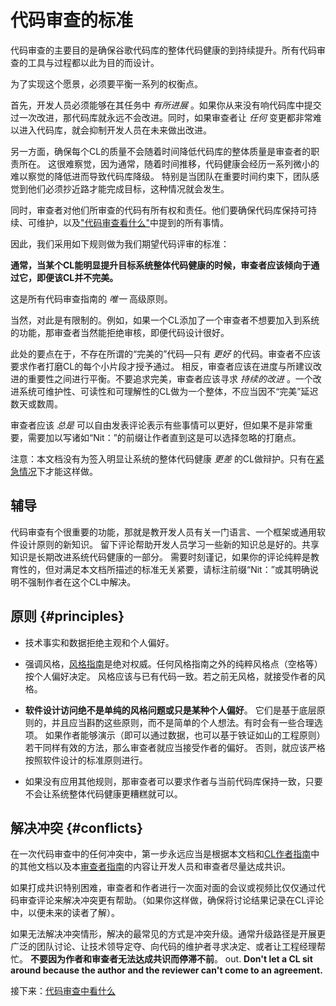 # 代码审查的标准



代码审查的主要目的是确保谷歌代码库的整体代码健康的到持续提升。所有代码审查的工具与过程都以此为目的而设计。

为了实现这个愿景，必须要平衡一系列的权衡点。

首先，开发人员必须能够在其任务中 _有所进展_ 。如果你从来没有响代码库中提交过一次改进，那代码库就永远不会改进。同时，如果审查者让 _任何_ 变更都非常难以进入代码库，就会抑制开发人员在未来做出改进。

另一方面，确保每个CL的质量不会随着时间降低代码库的整体质量是审查者的职责所在。
这很难察觉，因为通常，随着时间推移，代码健康会经历一系列微小的难以察觉的降低进而导致代码库降级。
特别是当团队在重要时间约束下，团队感觉到他们必须抄近路才能完成目标，这种情况就会发生。

同时，审查者对他们所审查的代码有所有权和责任。他们要确保代码库保持可持续、可维护，以及["代码审查看什么"](looking-for.md)中提到的所有事情。

因此，我们采用如下规则做为我们期望代码评审的标准：

**通常，当某个CL能明显提升目标系统整体代码健康的时候，审查者应该倾向于通过它，即便该CL并不完美。**

这是所有代码审查指南的 _唯一_ 高级原则。

当然，对此是有限制的。例如，如果一个CL添加了一个审查者不想要加入到系统的功能，那审查者当然能拒绝审核，即便代码设计很好。

此处的要点在于，不存在所谓的“完美的”代码&mdash;只有 _更好_ 的代码。审查者不应该要求作者打磨CL的每个小片段才授予通过。
相反，审查者应该在进度与所建议改进的重要性之间进行平衡。不要追求完美，审查者应该寻求 _持续的改进_ 。一个改进系统可维护性、可读性和可理解性的CL做为一个整体，不应当因不“完美”延迟数天或数周。

审查者应该 _总是_ 可以自由发表评论表示有些事情可以更好，但如果不是非常重要，需要加以写诸如“Nit：”的前缀让作者直到这是可以选择忽略的打磨点。

注意：本文档没有为签入明显让系统的整体代码健康 _更差_ 的CL做辩护。只有在[紧急情况](../emergencies.md)下才能这样做。

## 辅导

代码审查有个很重要的功能，那就是教开发人员有关一门语言、一个框架或通用软件设计原则的新知识。
留下评论帮助开发人员学习一些新的知识总是好的。共享知识是长期改进系统代码健康的一部分。
需要时刻谨记，如果你的评论纯粹是教育性的，但对满足本文档所描述的标准无关紧要，请标注前缀“Nit：”或其明确说明不强制作者在这个CL中解决。

## 原则 {#principles}

*   技术事实和数据拒绝主观和个人偏好。

*   强调风格，[风格指南](http://google.github.io/styleguide/)是绝对权威。任何风格指南之外的纯粹风格点（空格等）按个人偏好决定。
    风格应该与已有代码一致。若之前无风格，就接受作者的风格。
    
*   **软件设计访问绝不是单纯的风格问题或只是某种个人偏好**。
    它们是基于底层原则的，并且应当斟酌这些原则，而不是简单的个人想法。有时会有一些合理选项。
    如果作者能够演示（即可以通过数据，也可以基于铁证如山的工程原则）若干同样有效的方法，那么审查者就应当接受作者的偏好。
    否则，就应该严格按照软件设计的标准原则进行。

*   如果没有应用其他规则，那审查者可以要求作者与当前代码库保持一致，只要不会让系统整体代码健康更糟糕就可以。

## 解决冲突 {#conflicts}

在一次代码审查中的任何冲突中，第一步永远应当是根据本文档和[CL作者指南](../developer/)中的其他文档以及本[审查者指南](index.md)的内容让开发人员和审查者尽量达成共识。

如果打成共识特别困难，审查者和作者进行一次面对面的会议或视频比仅仅通过代码审查评论来解决冲突更有帮助。（如果你这样做，确保将讨论结果记录在CL评论中，以便未来的读者了解）。

如果无法解决冲突情形，解决的最常见的方式是冲突升级。通常升级路径是开展更广泛的团队讨论、让技术领导定夺、向代码的维护者寻求决定、或者让工程经理帮忙。
**不要因为作者和审查者无法达成共识而停滞不前**。
out. **Don't let a CL sit around because the author and the reviewer can't come
to an agreement.**

接下来：[代码审查中看什么](looking-for.md)
